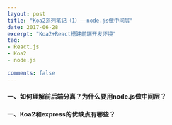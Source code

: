 ```yaml
---
layout: post
title: "Koa2系列笔记（1）——node.js做中间层"
date: 2017-06-28
excerpt: "Koa2+React搭建前端开发环境"
tag:
- React.js
- Koa2
- node.js

comments: false
---
```

#### 一、如何理解前后端分离？为什么要用node.js做中间层？




#### 一、Koa2和express的优缺点有哪些？

	




